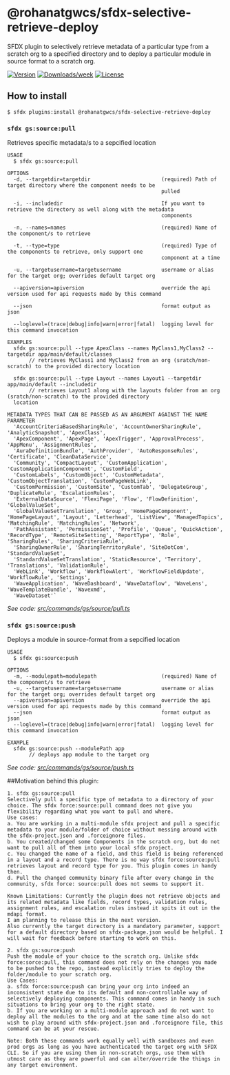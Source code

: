 @rohanatgwcs/sfdx-selective-retrieve-deploy
===========================================

SFDX plugin to selectively retrieve metadata of a particular type from a scratch org to a specified directory and to deploy a particular module in source format to a scratch org.

[![Version](https://img.shields.io/npm/v/@rohanatgwcs/sfdx-selective-retrieve-deploy.svg)](https://npmjs.org/package/@rohanatgwcs/sfdx-selective-retrieve-deploy)
[![Downloads/week](https://img.shields.io/npm/dw/@rohanatgwcs/sfdx-selective-retrieve-deploy.svg)](https://npmjs.org/package/@rohanatgwcs/sfdx-selective-retrieve-deploy)
[![License](https://img.shields.io/npm/l/@rohanatgwcs/sfdx-selective-retrieve-deploy.svg)](https://github.com/rohanatgwcs/sfdx-selective-retrieve-deploy/blob/master/package.json)


## How to install
```
$ sfdx plugins:install @rohanatgwcs/sfdx-selective-retrieve-deploy

```

### `sfdx gs:source:pull`

Retrieves specific metadata/s to a sepcified location

```
USAGE
  $ sfdx gs:source:pull

OPTIONS
  -d, --targetdir=targetdir                       (required) Path of target directory where the component needs to be
                                                  pulled

  -i, --includedir                                If you want to retrieve the directory as well along with the metadata
                                                  components

  -n, --names=names                               (required) Name of the component/s to retrieve

  -t, --type=type                                 (required) Type of the components to retrieve, only support one
                                                  component at a time

  -u, --targetusername=targetusername             username or alias for the target org; overrides default target org

  --apiversion=apiversion                         override the api version used for api requests made by this command

  --json                                          format output as json

  --loglevel=(trace|debug|info|warn|error|fatal)  logging level for this command invocation

EXAMPLES
  sfdx gs:source:pull --type ApexClass --names MyClass1,MyClass2 --targetdir app/main/default/classes
       // retrieves MyClass1 and MyClass2 from an org (sratch/non-scratch) to the provided directory location
    
  sfdx gs:source:pull --type Layout --names Layout1 --targetdir app/main/default --includedir
       // retrieves Layout1 along with the layouts folder from an org (sratch/non-scratch) to the provided directory 
  location

METADATA TYPES THAT CAN BE PASSED AS AN ARGUMENT AGAINST THE NAME PARAMETER
  'AccountCriteriaBasedSharingRule', 'AccountOwnerSharingRule', 'AnalyticSnapshot', 'ApexClass',
  'ApexComponent', 'ApexPage', 'ApexTrigger', 'ApprovalProcess', 'AppMenu', 'AssignmentRules',
  'AuraDefinitionBundle', 'AuthProvider', 'AutoResponseRules', 'Certificate', 'CleanDataService',
  'Community', 'CompactLayout', 'CustomApplication', 'CustomApplicationComponent', 'CustomField',
  'CustomLabels', 'CustomObject', 'CustomMetadata', 'CustomObjectTranslation', 'CustomPageWebLink',
  'CustomPermission', 'CustomSite', 'CustomTab', 'DelegateGroup', 'DuplicateRule', 'EscalationRules',
  'ExternalDataSource', 'FlexiPage', 'Flow', 'FlowDefinition', 'GlobalValueSet',
  'GlobalValueSetTranslation', 'Group', 'HomePageComponent', 'HomePageLayout', 'Layout', 'Letterhead', 'ListView', 'ManagedTopics', 'MatchingRule', 'MatchingRules', 'Network',
  'PathAssistant', 'PermissionSet', 'Profile', 'Queue', 'QuickAction', 'RecordType', 'RemoteSiteSetting', 'ReportType', 'Role', 'SharingRules', 'SharingCriteriaRule',
  'SharingOwnerRule', 'SharingTerritoryRule', 'SiteDotCom', 'StandardValueSet',
  'StandardValueSetTranslation', 'StaticResource', 'Territory', 'Translations', 'ValidationRule',
  'WebLink', 'Workflow', 'WorkflowAlert', 'WorkflowFieldUpdate', 'WorkflowRule', 'Settings',
  'WaveApplication', 'WaveDashboard', 'WaveDataflow', 'WaveLens', 'WaveTemplateBundle', 'Wavexmd',
  'WaveDataset'`

```

_See code: [src/commands/gs/source/pull.ts](https://github.com/rohanatgwcs/sfdx-selective-retrieve-deploy/blob/v1.0.1/src/commands/gs/source/pull.ts)_

### `sfdx gs:source:push`

Deploys a module in source-format from a sepcified location

```
USAGE
  $ sfdx gs:source:push

OPTIONS
  -m, --modulepath=modulepath                     (required) Name of the component/s to retrieve
  -u, --targetusername=targetusername             username or alias for the target org; overrides default target org
  --apiversion=apiversion                         override the api version used for api requests made by this command
  --json                                          format output as json
  --loglevel=(trace|debug|info|warn|error|fatal)  logging level for this command invocation

EXAMPLE
  sfdx gs:source:push --modulePath app
       // deploys app module to the target org

```

_See code: [src/commands/gs/source/push.ts](https://github.com/rohanatgwcs/sfdx-selective-retrieve-deploy/blob/v1.0.1/src/commands/gs/source/push.ts)_

##Motivation behind this plugin:
``` 
1. sfdx gs:source:pull
Selectively pull a specific type of metadata to a directory of your choice. The sfdx force:source:pull command does not give you flexibility regarding what you want to pull and where. 
Use cases:
a. You are working in a multi-module sfdx project and pull a specific metadata to your module/folder of choice without messing around with the sfdx-project.json and .forceignore files.
b. You created/changed some Components in the scratch org, but do not want to pull all of them into your local sfdx project.
c. You changed the name of a field, and this field is being referenced in a layout and a record type. There is no way sfdx force:source:pull retrieves layout and record type for you. This plugin comes in handy then.
d. Pull the changed community binary file after every change in the community, sfdx force: source:pull does not seems to support it.

Known Limitations: Currently the plugin does not retrieve objects and its related metadata like fields, record types, validation rules, assignment rules, and escalation rules instead it spits it out in the mdapi format. 
I am planning to release this in the next version. 
Also currently the target directory is a mandatory parameter, support for a default directory based on sfdx-package.json would be helpful. I will wait for feedback before starting to work on this.

2. sfdx gs:source:push
Push the module of your choice to the scratch org. Unlike sfdx force:sorce:pull, this command does not rely on the changes you made to be pushed to the repo, instead explicitly tries to deploy the folder/module to your scratch org. 
Use Cases: 
a. sfdx force:source:push can bring your org into indeed an inconsistent state due to its default and non-controllable way of selectively deploying components. This command comes in handy in such situations to bring your org to the right state.
b. If you are working on a multi-module approach and do not want to deploy all the modules to the org and at the same time also do not wish to play around with sfdx-project.json and .forceignore file, this command can be at your rescue.

Note: Both these commands work equally well with sandboxes and even prod orgs as long as you have authenticated the target org with SFDX CLI. So if you are using them in non-scratch orgs, use them with utmost care as they are powerful and can alter/override the things in any target environment.

```

